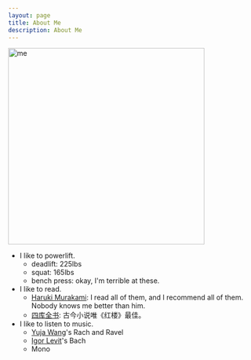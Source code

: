 ```yaml
---
layout: page
title: About Me
description: About Me
---
```


<img src="/images/photo.jpg" width="400" title = "me"> <br />

* I like to powerlift. <br />
     + deadlift: 225lbs
     + squat: 165lbs
     + bench press: okay, I'm terrible at these. 
* I like to read. <br />
     + [Haruki Murakami](http://www.harukimurakami.com): I read all of them, and I recommend all of them. Nobody knows me better than him.
     + [四库全书](https://zh.wikisource.org/zh/四庫全書): 古今小说唯《红楼》最佳。
* I like to listen to music. <br />
     + [Yuja Wang](http://yujawang.com)'s Rach and Ravel
     + [Igor Levit](http://igor-levit.de)'s Bach 
     + Mono
